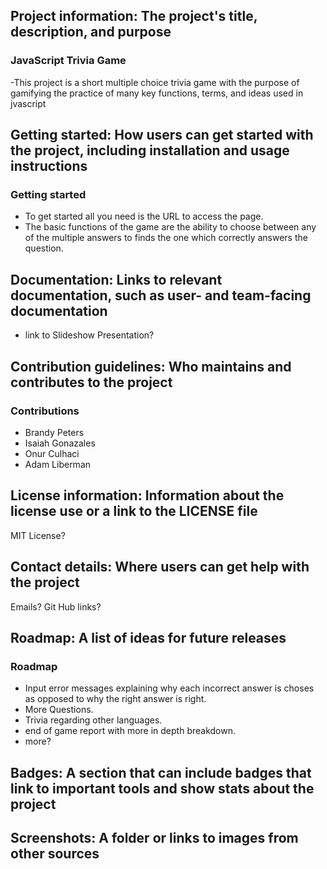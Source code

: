 ## Project information: The project's title, description, and purpose 
### JavaScript Trivia Game
-This project is a short multiple choice trivia game with the purpose of gamifying the practice of many key functions, terms, and ideas used in jvascript
## Getting started: How users can get started with the project, including installation and usage instructions
### Getting started
- To get started all you need is the URL to access the page.
- The basic functions of the game are the ability to choose between any of the multiple answers to finds the one which correctly answers the question.
## Documentation: Links to relevant documentation, such as user- and team-facing documentation 
- link to Slideshow Presentation?
## Contribution guidelines: Who maintains and contributes to the project 
### Contributions 
- Brandy Peters
- Isaiah Gonazales
- Onur Culhaci
- Adam Liberman
## License information: Information about the license use or a link to the LICENSE file 
MIT License?
## Contact details: Where users can get help with the project 
Emails?
Git Hub links?
## Roadmap: A list of ideas for future releases 
### Roadmap
- Input error messages explaining why each incorrect answer is choses as opposed to why the right answer is right.
- More Questions.
- Trivia regarding other languages.
- end of game report with more in depth breakdown.
- more?
## Badges: A section that can include badges that link to important tools and show stats about the project 
## Screenshots: A folder or links to images from other sources 
   
